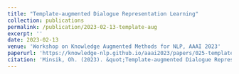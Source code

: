 ```yaml
---
title: "Template-augmented Dialogue Representation Learning"
collection: publications
permalink: /publication/2023-02-13-template-aug
excerpt: ''
date: 2023-02-13
venue: 'Workshop on Knowledge Augmented Methods for NLP, AAAI 2023'
paperurl: 'https://knowledge-nlp.github.io/aaai2023/papers/025-template-poster.pdf'
citation: 'Minsik, Oh. (2023). &quot;Template-augmented Dialogue Representation Learning.&quot; <i>Workshop on Knowledge Augmented Methods for NLP</i>.'
---
```

